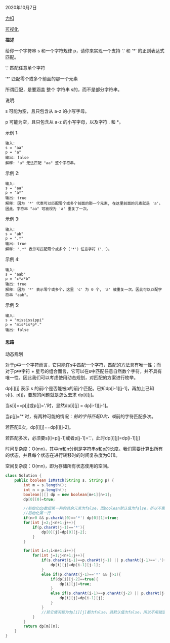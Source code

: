 2020年10月7日

[力扣](https://leetcode-cn.com/problems/regular-expression-matching/)

[可视化](https://alchemist-al.com/algorithms/regular-expression-matching)

**描述**

给你一个字符串 s 和一个字符规律 p，请你来实现一个支持 '.' 和 '*' 的正则表达式匹配。

'.' 匹配任意单个字符

'*' 匹配零个或多个前面的那一个元素

所谓匹配，是要涵盖 整个 字符串 s的，而不是部分字符串。

说明:

s 可能为空，且只包含从 a-z 的小写字母。

p 可能为空，且只包含从 a-z 的小写字母，以及字符 . 和 *。

示例 1:
```
输入:
s = "aa"
p = "a"
输出: false
解释: "a" 无法匹配 "aa" 整个字符串。
```
示例 2:
```
输入:
s = "aa"
p = "a*"
输出: true
解释: 因为 '*' 代表可以匹配零个或多个前面的那一个元素, 在这里前面的元素就是 'a'。因此，字符串 "aa" 可被视为 'a' 重复了一次。
```
示例 3:
```
输入:
s = "ab"
p = ".*"
输出: true
解释: ".*" 表示可匹配零个或多个（'*'）任意字符（'.'）。
```
示例 4:
```
输入:
s = "aab"
p = "c*a*b"
输出: true
解释: 因为 '*' 表示零个或多个，这里 'c' 为 0 个, 'a' 被重复一次。因此可以匹配字符串 "aab"。
```
示例 5:
```
输入:
s = "mississippi"
p = "mis*is*p*."
输出: false
```

#### 思路

动态规划

对于p中一个字符而言，它只能在s中匹配一个字符，匹配的方法具有唯一性；而对于p中字符 + 星号的组合而言，它可以在s中匹配任意自然数个字符，并不具有唯一性。因此我们可以考虑使用动态规划，对匹配的方案进行枚举。

dp[i][j] 表示 s 的前i个是否能被p的前j个匹配。已知dp[i-1][j-1]，再加上已知 s[i]、p[j]，要想的问题就是怎么去求 dp[i][j]。

当s[i]==p[j]或p[j]='.'时，显然dp[i][j] = dp[i-1][j-1]。

当p[j]='*'时，有两种可能的情况：*前的字符匹配0次，或*前的字符匹配多次。

若匹配0次，dp[i][j]==dp[i][j-2]。

若匹配多次，必须要s[i]=p[j-1]或者p[j-1]='.'，此时dp[i][j]=dp[i-1][j]

时间复杂度：O(mn)，其中m和n分别是字符串s和p的长度。我们需要计算出所有的状态，并且每个状态在进行转移时的时间复杂度为O(1)。

空间复杂度：O(mn)，即为存储所有状态使用的空间。

```java
class Solution {
    public boolean isMatch(String s, String p) {
        int m = s.length();
        int n = p.length();
        boolean[][] dp = new boolean[m+1][n+1];
        dp[0][0]=true;

        //初始化dp数组第一列的其余元素为false，而boolean默认值为false，所以不需要写执行语句。
        //初始化第一行
        if(n>0 && p.charAt(0)=='*') dp[0][1]=true;  
        for(int j=2;j<n+1;j++){
            if(p.charAt(j-1)=='*'){
                dp[0][j]=dp[0][j-2];
            }
        }

        for(int i=1;i<m+1;i++){
            for(int j=1;j<n+1;j++){
                if(s.charAt(i-1)==p.charAt(j-1) || p.charAt(j-1)=='.'){
                    dp[i][j]=dp[i-1][j-1];
                }
                else if(p.charAt(j-1)=='*' && j>1){
                    if(dp[i][j-2]==true){
                        dp[i][j]=true;
                    }
                    else if(s.charAt(i-1)==p.charAt(j-2) || p.charAt(j-2)=='.'){
                        dp[i][j]=dp[i-1][j];
                    }
                }
                //其它情况都为dp[i][j]都为false，其默认值为false，所以不用赋值。
            }
        }
        return dp[m][n];
    }
}
```


